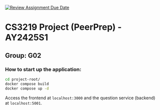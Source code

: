 [![Review Assignment Due Date](https://classroom.github.com/assets/deadline-readme-button-22041afd0340ce965d47ae6ef1cefeee28c7c493a6346c4f15d667ab976d596c.svg)](https://classroom.github.com/a/bzPrOe11)
# CS3219 Project (PeerPrep) - AY2425S1
## Group: G02

### How to start up the application:

```sh
cd project-root/
docker compose build
docker compose up -d
```

Access the frontend at `localhost:3000` and the question service (backend) at `localhost:5001`.
